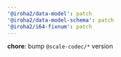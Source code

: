 ```yaml
---
'@iroha2/data-model': patch
'@iroha2/data-model-schema': patch
'@iroha2/i64-fixnum': patch
---
```


**chore**: bump `@scale-codec/*` version
